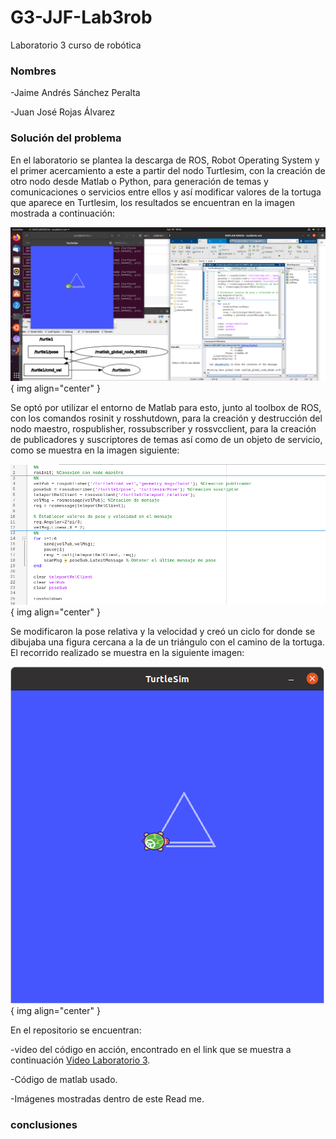 # G3-JJF-Lab3rob
Laboratorio 3 curso de robótica
### Nombres

-Jaime Andrés Sánchez Peralta

-Juan José Rojas Álvarez

### Solución del problema
En el laboratorio se plantea la descarga de ROS, Robot Operating System y el primer acercamiento a este a partir del nodo Turtlesim, con la creación de otro nodo desde Matlab o Python, para generación de temas y comunicaciones o servicios entre ellos y así modificar valores de la tortuga que aparece en Turtlesim, los resultados se encuentran en la imagen mostrada a continuación:

![](https://github.com/JuanJRojas/G3-JJF-Lab3rob/blob/main/Lab3.png){ img align="center" }

Se optó por utilizar el entorno de Matlab para esto, junto al toolbox de ROS, con los comandos rosinit y rosshutdown, para la creación y destrucción del nodo maestro, rospublisher, rossubscriber y rossvcclient, para la creación de publicadores y suscriptores de temas así como de un objeto de servicio, como se muestra en la imagen siguiente:

![](https://github.com/JuanJRojas/G3-JJF-Lab3rob/blob/main/CodigoMatlab.png){ img align="center" }

Se modificaron la pose relativa y la velocidad y creó un ciclo for donde se dibujaba una figura cercana a la de un triángulo con el camino de la tortuga. El recorrido realizado se muestra en la siguiente imagen:

![](https://github.com/JuanJRojas/G3-JJF-Lab3rob/blob/main/TurtlePath.png){ img align="center" }

En el repositorio se encuentran: 

-video del código en acción, encontrado en el link que se muestra a continuación [Video Laboratorio 3](https://youtu.be/XY7onDt0-YQ).

-Código de matlab usado.

-Imágenes mostradas dentro de este Read me.

### conclusiones
